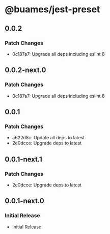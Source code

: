# @buames/jest-preset

## 0.0.2

### Patch Changes

- 0c187a7: Upgrade all deps including eslint 8

## 0.0.2-next.0

### Patch Changes

- 0c187a7: Upgrade all deps including eslint 8

## 0.0.1

### Patch Changes

- a622d8c: Update all deps to latest
- 2e0dcce: Upgrade deps to latest

## 0.0.1-next.1

### Patch Changes

- 2e0dcce: Upgrade deps to latest

## 0.0.1-next.0

### Initial Release

- Initial Release
